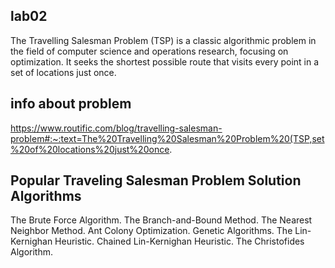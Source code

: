## lab02

The Travelling Salesman Problem (TSP) is a classic algorithmic problem in the field of computer science and operations research, focusing on optimization. It seeks the shortest possible route that visits every point in a set of locations just once.


## info about problem
https://www.routific.com/blog/travelling-salesman-problem#:~:text=The%20Travelling%20Salesman%20Problem%20(TSP,set%20of%20locations%20just%20once.


## Popular Traveling Salesman Problem Solution Algorithms
The Brute Force Algorithm.
The Branch-and-Bound Method.
The Nearest Neighbor Method.
Ant Colony Optimization.
Genetic Algorithms.
The Lin-Kernighan Heuristic.
Chained Lin-Kernighan Heuristic.
The Christofides Algorithm.